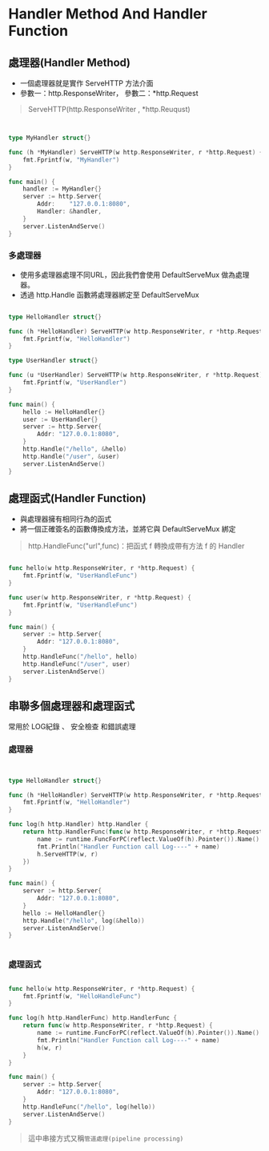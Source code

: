# Handler Method And Handler Function

## 處理器(Handler Method)

* 一個處理器就是實作 ServeHTTP 方法介面
* 參數一：http.ResponseWriter， 參數二：*http.Request

> ServeHTTP(http.ResponseWriter , *http.Reuqust)


```go


type MyHandler struct{}

func (h *MyHandler) ServeHTTP(w http.ResponseWriter, r *http.Request) {
    fmt.Fprintf(w, "MyHandler")
}

func main() {
    handler := MyHandler{}
	server := http.Server{
        Addr:    "127.0.0.1:8080",
		Handler: &handler,
	}
	server.ListenAndServe()
}


```

### 多處理器

* 使用多處理器處理不同URL，因此我們會使用 DefaultServeMux 做為處理器。
* 透過 http.Handle 函數將處理器綁定至 DefaultServeMux

```go

type HelloHandler struct{}

func (h *HelloHandler) ServeHTTP(w http.ResponseWriter, r *http.Request) {
	fmt.Fprintf(w, "HelloHandler")
}

type UserHandler struct{}

func (u *UserHandler) ServeHTTP(w http.ResponseWriter, r *http.Request) {
	fmt.Fprintf(w, "UserHandler")
}

func main() {
	hello := HelloHandler{}
	user := UserHandler{}
	server := http.Server{
		Addr: "127.0.0.1:8080",
	}
	http.Handle("/hello", &hello)
	http.Handle("/user", &user)
	server.ListenAndServe()
}

```

## 處理函式(Handler Function)

* 與處理器擁有相同行為的函式
* 將一個正確簽名的函數傳換成方法，並將它與 DefaultServeMux 綁定

> http.HandleFunc("url",func)：把函式 f 轉換成帶有方法 f 的 Handler

```go

func hello(w http.ResponseWriter, r *http.Request) {
	fmt.Fprintf(w, "UserHandleFunc")
}

func user(w http.ResponseWriter, r *http.Request) {
	fmt.Fprintf(w, "UserHandleFunc")
}

func main() {
	server := http.Server{
		Addr: "127.0.0.1:8080",
	}
	http.HandleFunc("/hello", hello)
	http.HandleFunc("/user", user)
	server.ListenAndServe()
}

```

## 串聯多個處理器和處理函式

常用於 LOG紀錄 、 安全檢查 和錯誤處理

### 處理器

```go


type HelloHandler struct{}

func (h *HelloHandler) ServeHTTP(w http.ResponseWriter, r *http.Request) {
	fmt.Fprintf(w, "HelloHandler")
}

func log(h http.Handler) http.Handler {
	return http.HandlerFunc(func(w http.ResponseWriter, r *http.Request) {
		name := runtime.FuncForPC(reflect.ValueOf(h).Pointer()).Name()
		fmt.Println("Handler Function call Log----" + name)
		h.ServeHTTP(w, r)
	})
}

func main() {
	server := http.Server{
		Addr: "127.0.0.1:8080",
	}
	hello := HelloHandler{}
	http.Handle("/hello", log(&hello))
	server.ListenAndServe()
}



```

### 處理函式

```go

func hello(w http.ResponseWriter, r *http.Request) {
	fmt.Fprintf(w, "HelloHandleFunc")
}

func log(h http.HandlerFunc) http.HandlerFunc {
	return func(w http.ResponseWriter, r *http.Request) {
		name := runtime.FuncForPC(reflect.ValueOf(h).Pointer()).Name()
		fmt.Println("Handler Function call Log----" + name)
		h(w, r)
	}
}

func main() {
	server := http.Server{
		Addr: "127.0.0.1:8080",
	}
	http.HandleFunc("/hello", log(hello))
	server.ListenAndServe()
}


```

> 這中串接方式又稱`管道處理(pipeline processing)`